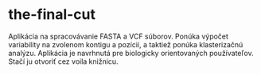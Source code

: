 # the-final-cut
Aplikácia na spracovávanie FASTA a VCF súborov. Ponúka výpočet variability na zvolenom kontigu a pozícií, a taktiež ponúka klasterizačnú analýzu.
Aplikácia je navrhnutá pre biologicky orientovaných používateľov. Stačí ju otvoriť cez voila knižnicu.
